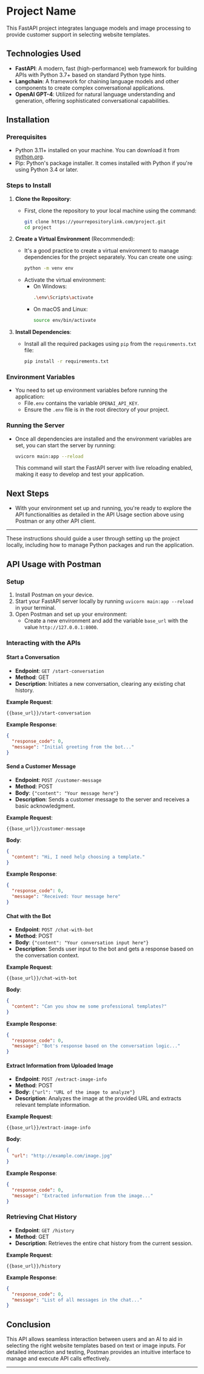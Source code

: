 
# Project Name
This FastAPI project integrates language models and image processing to provide customer support in selecting website templates.

## Technologies Used
- **FastAPI**: A modern, fast (high-performance) web framework for building APIs with Python 3.7+ based on standard Python type hints.
- **Langchain**: A framework for chaining language models and other components to create complex conversational applications.
- **OpenAI GPT-4**: Utilized for natural language understanding and generation, offering sophisticated conversational capabilities.

## Installation

### Prerequisites
- Python 3.11+ installed on your machine. You can download it from [python.org](https://www.python.org/downloads/).
- Pip: Python's package installer. It comes installed with Python if you're using Python 3.4 or later.

### Steps to Install
1. **Clone the Repository**:
   - First, clone the repository to your local machine using the command:
     ```bash
     git clone https://yourrepositorylink.com/project.git
     cd project
     ```

2. **Create a Virtual Environment** (Recommended):
   - It's a good practice to create a virtual environment to manage dependencies for the project separately. You can create one using:
     ```bash
     python -m venv env
     ```
   - Activate the virtual environment:
     - On Windows:
       ```bash
       .\env\Scripts\activate
       ```
     - On macOS and Linux:
       ```bash
       source env/bin/activate
       ```

3. **Install Dependencies**:
   - Install all the required packages using `pip` from the `requirements.txt` file:
     ```bash
     pip install -r requirements.txt
     ```

### Environment Variables
- You need to set up environment variables before running the application:
  - File`.env` contains the variable `OPENAI_API_KEY`.
  - Ensure the `.env` file is in the root directory of your project.

### Running the Server
- Once all dependencies are installed and the environment variables are set, you can start the server by running:
  ```bash
  uvicorn main:app --reload
  ```
  This command will start the FastAPI server with live reloading enabled, making it easy to develop and test your application.

## Next Steps
- With your environment set up and running, you're ready to explore the API functionalities as detailed in the API Usage section above using Postman or any other API client.

---

These instructions should guide a user through setting up the project locally, including how to manage Python packages and run the application.

## API Usage with Postman
### Setup
1. Install Postman on your device.
2. Start your FastAPI server locally by running `uvicorn main:app --reload` in your terminal.
3. Open Postman and set up your environment:
   - Create a new environment and add the variable `base_url` with the value `http://127.0.0.1:8000`.

### Interacting with the APIs
#### Start a Conversation
- **Endpoint**: `GET /start-conversation`
- **Method**: GET
- **Description**: Initiates a new conversation, clearing any existing chat history.

**Example Request**:
```plaintext
{{base_url}}/start-conversation
```
**Example Response**:
```json
{
  "response_code": 0,
  "message": "Initial greeting from the bot..."
}
```

#### Send a Customer Message
- **Endpoint**: `POST /customer-message`
- **Method**: POST
- **Body**: `{"content": "Your message here"}`
- **Description**: Sends a customer message to the server and receives a basic acknowledgment.

**Example Request**:
```plaintext
{{base_url}}/customer-message
```
**Body**:
```json
{
  "content": "Hi, I need help choosing a template."
}
```
**Example Response**:
```json
{
  "response_code": 0,
  "message": "Received: Your message here"
}
```

#### Chat with the Bot
- **Endpoint**: `POST /chat-with-bot`
- **Method**: POST
- **Body**: `{"content": "Your conversation input here"}`
- **Description**: Sends user input to the bot and gets a response based on the conversation context.

**Example Request**:
```plaintext
{{base_url}}/chat-with-bot
```
**Body**:
```json
{
  "content": "Can you show me some professional templates?"
}
```
**Example Response**:
```json
{
  "response_code": 0,
  "message": "Bot's response based on the conversation logic..."
}
```

#### Extract Information from Uploaded Image
- **Endpoint**: `POST /extract-image-info`
- **Method**: POST
- **Body**: `{"url": "URL of the image to analyze"}`
- **Description**: Analyzes the image at the provided URL and extracts relevant template information.

**Example Request**:
```plaintext
{{base_url}}/extract-image-info
```
**Body**:
```json
{
  "url": "http://example.com/image.jpg"
}
```
**Example Response**:
```json
{
  "response_code": 0,
  "message": "Extracted information from the image..."
}
```

### Retrieving Chat History
- **Endpoint**: `GET /history`
- **Method**: GET
- **Description**: Retrieves the entire chat history from the current session.

**Example Request**:
```plaintext
{{base_url}}/history
```
**Example Response**:
```json
{
  "response_code": 0,
  "message": "List of all messages in the chat..."
}
```

## Conclusion
This API allows seamless interaction between users and an AI to aid in selecting the right website templates based on text or image inputs. For detailed interaction and testing, Postman provides an intuitive interface to manage and execute API calls effectively.

---
